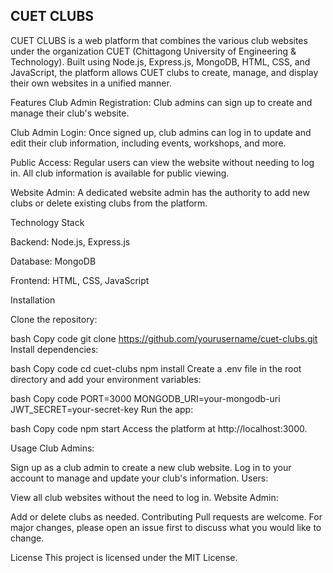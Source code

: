 ## CUET CLUBS
CUET CLUBS is a web platform that combines the various club websites under the organization CUET (Chittagong University of Engineering & Technology). Built using Node.js, Express.js, MongoDB, HTML, CSS, and JavaScript, the platform allows CUET clubs to create, manage, and display their own websites in a unified manner.

Features
Club Admin Registration: Club admins can sign up to create and manage their club's website.

Club Admin Login: Once signed up, club admins can log in to update and edit their club information, including events, workshops, and more.

Public Access: Regular users can view the website without needing to log in. All club information is available for public viewing.

Website Admin: A dedicated website admin has the authority to add new clubs or delete existing clubs from the platform.

Technology Stack

Backend: Node.js, Express.js

Database: MongoDB

Frontend: HTML, CSS, JavaScript

Installation

Clone the repository:


bash
Copy code
git clone https://github.com/yourusername/cuet-clubs.git
Install dependencies:

bash
Copy code
cd cuet-clubs
npm install
Create a .env file in the root directory and add your environment variables:

bash
Copy code
PORT=3000
MONGODB_URI=your-mongodb-uri
JWT_SECRET=your-secret-key
Run the app:

bash
Copy code
npm start
Access the platform at http://localhost:3000.

Usage
Club Admins:

Sign up as a club admin to create a new club website.
Log in to your account to manage and update your club's information.
Users:

View all club websites without the need to log in.
Website Admin:

Add or delete clubs as needed.
Contributing
Pull requests are welcome. For major changes, please open an issue first to discuss what you would like to change.

License
This project is licensed under the MIT License.
